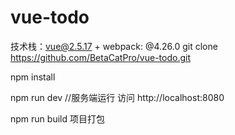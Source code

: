 # vue-todo

技术栈：vue@2.5.17 + webpack: @4.26.0
git clone https://github.com/BetaCatPro/vue-todo.git

npm install

npm run dev //服务端运行 访问 http://localhost:8080

npm run build 项目打包
